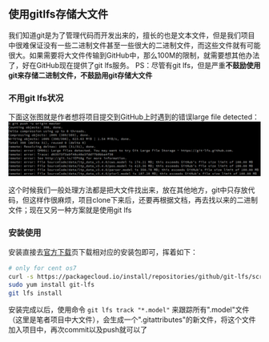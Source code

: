 ## 使用gitlfs存储大文件

我们知道git是为了管理代码而开发出来的，擅长的也是文本文件，但是我们项目中很难保证没有一些二进制文件甚至一些很大的二进制文件，而这些文件就有可能很大。如果需要将大文件传输到GitHub中，那么100M的限制，就需要想其他办法了，好在GitHub现在提供了git lfs服务。
PS：尽管有git lfs，但是严重**不鼓励使用git来存储二进制文件，不鼓励用git存储大文件**


### 不用git lfs状况
下面这张图就是作者想将项目提交到GitHub上时遇到的错误large file detected： 
![large_file_detected](./img/git/lage_file_detected.png "large")


这个时候我们一般处理方法都是把大文件找出来，放在其他地方，git中只存放代码，但这样作很麻烦，项目clone下来后，还要再根据文档，再去找以来的二进制文件；现在又另一种方案就是使用git lfs


### 安装使用
安装直接去[官方下载](https://github.com/git-lfs/git-lfs/releases/tag/v2.7.1)页下载相对应的安装包即可，挥着如下：

```bash
# only for cent os7
curl -s https://packagecloud.io/install/repositories/github/git-lfs/script.rpm.sh | sudo bash
sudo yum install git-lfs
git lfs install
```

安装完成以后，使用命令 `git lfs track "*.model"` 来跟踪所有".model"文件（这里是笔者项目中大文件），会生成一个".gitattributes"的新文件，将这个文件加入项目中，再次commit以及push就可以了